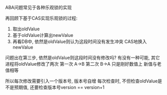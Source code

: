 ABA问题常见于各种乐观锁的实现

再回顾下基于CAS实现乐观锁的过程:
1. 取出oldValue
2. 基于oldValue计算出newValue
3. 再看DB中, 依然是oldValue则认为这段时间没有发生冲突 CAS地换入newValue

问题出在第三步, 依然是oldValue则这段时间没有修改吗? 
有没有一种可能,  其它进程将oldValue修改了两次
第一次 A->B  第二次 B->A  只是刚好数值上 新值与老值相等

所以每次修改需要引入一个版本号, 版本号自增
每次检查时, 不但检查oldValue是不是预期值, 还要检查版本号version == version+1